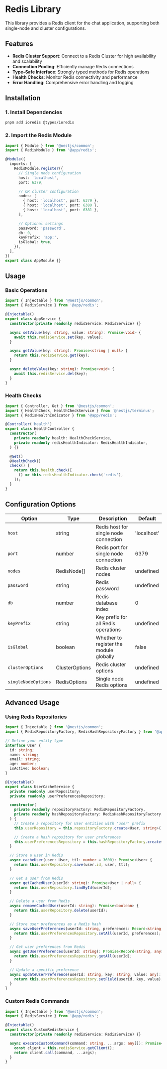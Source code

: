 # Redis Library

This library provides a Redis client for the chat application, supporting both single-node and cluster configurations.

## Features

- **Redis Cluster Support**: Connect to a Redis Cluster for high availability and scalability
- **Connection Pooling**: Efficiently manage Redis connections
- **Type-Safe Interface**: Strongly typed methods for Redis operations
- **Health Checks**: Monitor Redis connectivity and performance
- **Error Handling**: Comprehensive error handling and logging

## Installation

### 1. Install Dependencies

```bash
pnpm add ioredis @types/ioredis
```

### 2. Import the Redis Module

```typescript
import { Module } from '@nestjs/common';
import { RedisModule } from '@app/redis';

@Module({
  imports: [
    RedisModule.register({
      // Single node configuration
      host: 'localhost',
      port: 6379,

      // OR cluster configuration
      nodes: [
        { host: 'localhost', port: 6379 },
        { host: 'localhost', port: 6380 },
        { host: 'localhost', port: 6381 },
      ],

      // Optional settings
      password: 'password',
      db: 0,
      keyPrefix: 'app:',
      isGlobal: true,
    }),
  ],
})
export class AppModule {}
```

## Usage

### Basic Operations

```typescript
import { Injectable } from '@nestjs/common';
import { RedisService } from '@app/redis';

@Injectable()
export class AppService {
  constructor(private readonly redisService: RedisService) {}

  async setValue(key: string, value: string): Promise<void> {
    await this.redisService.set(key, value);
  }

  async getValue(key: string): Promise<string | null> {
    return this.redisService.get(key);
  }

  async deleteValue(key: string): Promise<void> {
    await this.redisService.del(key);
  }
}
```

### Health Checks

```typescript
import { Controller, Get } from '@nestjs/common';
import { HealthCheck, HealthCheckService } from '@nestjs/terminus';
import { RedisHealthIndicator } from '@app/redis';

@Controller('health')
export class HealthController {
  constructor(
    private readonly health: HealthCheckService,
    private readonly redisHealthIndicator: RedisHealthIndicator,
  ) {}

  @Get()
  @HealthCheck()
  check() {
    return this.health.check([
      () => this.redisHealthIndicator.check('redis'),
    ]);
  }
}
```

## Configuration Options

| Option | Type | Description | Default |
|--------|------|-------------|---------|
| `host` | string | Redis host for single node connection | 'localhost' |
| `port` | number | Redis port for single node connection | 6379 |
| `nodes` | RedisNode[] | Redis cluster nodes | undefined |
| `password` | string | Redis password | undefined |
| `db` | number | Redis database index | 0 |
| `keyPrefix` | string | Key prefix for all Redis operations | undefined |
| `isGlobal` | boolean | Whether to register the module globally | false |
| `clusterOptions` | ClusterOptions | Redis cluster options | undefined |
| `singleNodeOptions` | RedisOptions | Single node Redis options | undefined |

## Advanced Usage

### Using Redis Repositories

```typescript
import { Injectable } from '@nestjs/common';
import { RedisRepositoryFactory, RedisHashRepositoryFactory } from '@app/redis';

// Define your entity type
interface User {
  id: string;
  name: string;
  email: string;
  age: number;
  isActive: boolean;
}

@Injectable()
export class UserCacheService {
  private readonly userRepository;
  private readonly userPreferencesRepository;

  constructor(
    private readonly repositoryFactory: RedisRepositoryFactory,
    private readonly hashRepositoryFactory: RedisHashRepositoryFactory,
  ) {
    // Create a repository for User entities with 'user' prefix
    this.userRepository = this.repositoryFactory.create<User, string>('user');

    // Create a hash repository for user preferences
    this.userPreferencesRepository = this.hashRepositoryFactory.create<Record<string, any>>('user:preferences');
  }

  // Store a user in Redis
  async cacheUser(user: User, ttl: number = 3600): Promise<User> {
    return this.userRepository.save(user.id, user, ttl);
  }

  // Get a user from Redis
  async getCachedUser(userId: string): Promise<User | null> {
    return this.userRepository.findById(userId);
  }

  // Delete a user from Redis
  async removeCachedUser(userId: string): Promise<boolean> {
    return this.userRepository.delete(userId);
  }

  // Store user preferences as a Redis hash
  async saveUserPreferences(userId: string, preferences: Record<string, any>): Promise<boolean> {
    return this.userPreferencesRepository.setAll(userId, preferences);
  }

  // Get user preferences from Redis
  async getUserPreferences(userId: string): Promise<Record<string, any> | null> {
    return this.userPreferencesRepository.getAll(userId);
  }

  // Update a specific preference
  async updateUserPreference(userId: string, key: string, value: any): Promise<boolean> {
    return this.userPreferencesRepository.setField(userId, key, value);
  }
}
```

### Custom Redis Commands

```typescript
import { Injectable } from '@nestjs/common';
import { RedisService } from '@app/redis';

@Injectable()
export class CustomRedisService {
  constructor(private readonly redisService: RedisService) {}

  async executeCustomCommand(command: string, ...args: any[]): Promise<any> {
    const client = this.redisService.getClient();
    return client.call(command, ...args);
  }
}
```
